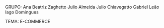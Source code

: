 GRUPO:
Ana Beatriz Zaghetto
Julio Almeida
Julio Chiavegatto
Gabriel Leão
Iago Domingues

TEMA: E-COMMERCE
